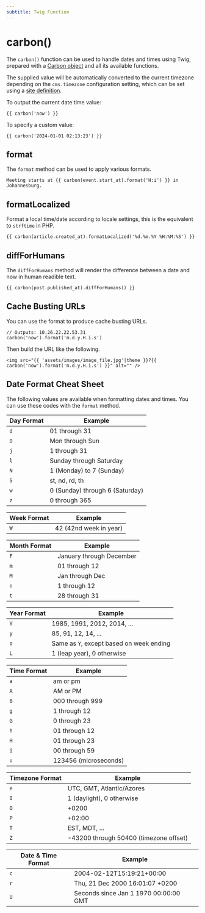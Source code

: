 ```yaml
---
subtitle: Twig Function
---
```

# carbon()

The `carbon()` function can be used to handle dates and times using Twig, prepared with a [Carbon object](https://carbon.nesbot.com/docs/) and all its available functions.

The supplied value will be automatically converted to the current timezone depending on the `cms.timezone` configuration setting, which can be set using a [site definition](../../cms/resources/multisite.md).

To output the current date time value:

```twig
{{ carbon('now') }}
```

To specify a custom value:

```
{{ carbon('2024-01-01 02:13:23') }}
```

## format

The `format` method can be used to apply various formats.

```twig
Meeting starts at {{ carbon(event.start_at).format('H:i') }} in Johannesburg.
```

## formatLocalized

Format a local time/date according to locale settings, this is the equivalent to `strftime` in PHP.

```twig
{{ carbon(article.created_at).formatLocalized('%d.%m.%Y %H:%M:%S') }}
```

## diffForHumans

The `diffForHumans` method will render the difference between a date and now in human readible text.

```twig
{{ carbon(post.published_at).diffForHumans() }}
```

## Cache Busting URLs

You can use the format to produce cache busting URLs.

```twig
// Outputs: 10.26.22.22.53.31
carbon('now').format('m.d.y.H.i.s')
```

Then build the URL like the following.

```twig
<img src="{{ 'assets/images/image_file.jpg'|theme }}?{{ carbon('now').format('m.d.y.H.i.s') }}" alt="" />
```

## Date Format Cheat Sheet

The following values are available when formatting dates and times. You can use these codes with the `format` method.

Day Format  | Example
----------- | -------------
`d` | 01 through 31
`D` | Mon through Sun
`j` | 1 through 31
`l` | Sunday through Saturday
`N` | 1 (Monday) to 7 (Sunday)
`S` | st, nd, rd, th
`w` | 0 (Sunday) through 6 (Saturday)
`z` | 0 through 365

Week Format  | Example
------------ | -------------
`W` | 42 (42nd week in year)

Month Format  | Example
------------- | -------------
`F` | January through December
`m` | 01 through 12
`M` | Jan through Dec
`n` | 1 through 12
`t` | 28 through 31

Year Format  | Example
------------ | -------------
`Y` | 1985, 1991, 2012, 2014, ...
`y` | 85, 91, 12, 14, ...
`o` | Same as `Y`, except based on week ending
`L` | 1 (leap year), 0 otherwise

Time Format  | Example
------------ | -------------
`a` | am or pm
`A` | AM or PM
`B` | 000 through 999
`g` | 1 through 12
`G` | 0 through 23
`h` | 01 through 12
`H` | 01 through 23
`i` | 00 through 59
`u` | 123456 (microseconds)

Timezone Format  | Example
---------------- | -------------
`e` | UTC, GMT, Atlantic/Azores
`I` | 1 (daylight), 0 otherwise
`O` | +0200
`P` | +02:00
`T` | EST, MDT, ...
`Z` | -43200 through 50400 (timezone offset)

Date & Time Format  | Example
----------------- | -------------
`c` | 2004-02-12T15:19:21+00:00
`r` | Thu, 21 Dec 2000 16:01:07 +0200
`U` | Seconds since Jan 1 1970 00:00:00 GMT
